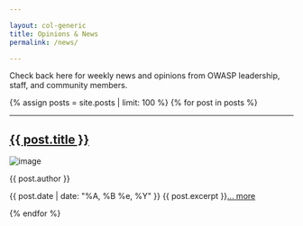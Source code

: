 ```yaml
---

layout: col-generic
title: Opinions & News
permalink: /news/

---
```


Check back here for weekly news and opinions from OWASP leadership, staff, and community members.
  
<section class="homepage-blog">
{% assign posts = site.posts | limit: 100 %}
{% for post in posts %} <!-- reversed -->
<hr>
<h2><a href="{{ post.url }}">{{ post.title }}</a></h2>
<a><img src="{{ post.author_image }}" alt="image"></a>
<p class="author"><a>{{ post.author }}</a></p>
<p>{{ post.date | date: "%A, %B %e, %Y" }} {{ post.excerpt }}<a href="{{ post.url }}">... more</a></p>
{% endfor %}	
</section>
